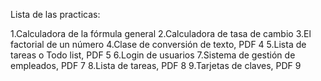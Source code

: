 Lista de las practicas:

1.Calculadora de la fórmula general
2.Calculadora de tasa de cambio
3.El factorial de un número
4.Clase de conversión de texto, PDF 4
5.Lista de tareas o Todo list, PDF 5
6.Login de usuarios
7.Sistema de gestión de empleados, PDF 7
8.Lista de tareas, PDF 8
9.Tarjetas de claves, PDF 9

